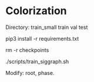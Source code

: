 # Colorization

Directory:
          train_small
          train
          val
          test



pip3 install -r requirements.txt

rm -r checkpoints

./scripts/train_siggraph.sh

Modify: root, phase.
